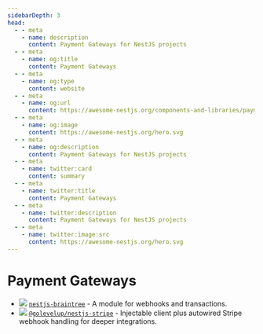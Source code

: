 ```yaml
---
sidebarDepth: 3
head:
  - - meta
    - name: description
      content: Payment Gateways for NestJS projects
  - - meta
    - name: og:title
      content: Payment Gateways
  - - meta
    - name: og:type
      content: website
  - - meta
    - name: og:url
      content: https://awesome-nestjs.org/components-and-libraries/payment-gateways.html
  - - meta
    - name: og:image
      content: https://awesome-nestjs.org/hero.svg
  - - meta
    - name: og:description
      content: Payment Gateways for NestJS projects
  - - meta
    - name: twitter:card
      content: summary
  - - meta
    - name: twitter:title
      content: Payment Gateways
  - - meta
    - name: twitter:description
      content: Payment Gateways for NestJS projects
  - - meta
    - name: twitter:image:src
      content: https://awesome-nestjs.org/hero.svg
---
```


# Payment Gateways

- ![](https://img.shields.io/github/stars/nestjsx/nestjs-braintree.svg?style=flat-square) [`nestjs-braintree`](https://github.com/nestjsx/nestjs-braintree) - A module for webhooks and transactions.
- ![](https://img.shields.io/github/stars/golevelup/nestjs.svg?style=flat-square) [`@golevelup/nestjs-stripe`](https://github.com/golevelup/nestjs/tree/master/packages/stripe) - Injectable client plus autowired Stripe webhook handling for deeper integrations.